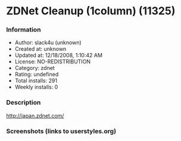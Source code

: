 # ZDNet Cleanup (1column) (11325)

### Information
- Author: slack4u (unknown)
- Created at: unknown
- Updated at: 12/18/2008, 1:10:42 AM
- License: NO-REDISTRIBUTION
- Category: zdnet
- Rating: undefined
- Total installs: 291
- Weekly installs: 0


### Description
http://japan.zdnet.com/


### Screenshots (links to userstyles.org)



